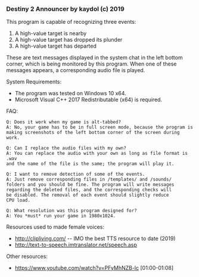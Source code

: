 
### Destiny 2 Announcer by kaydol (c) 2019

This program is capable of recognizing three events:
1. A high-value target is nearby
2. A high-value target has dropped its plunder
3. A high-value target has departed
	
These are text messages displayed in the system chat in the left bottom corner, 
which is being monitored by this program. When one of these messages appears,
a corresponding audio file is played.

System Requirements:
- The program was tested on Windows 10 x64.
- Microsoft Visual C++ 2017 Redistributable (x64) is required.
	
FAQ:

	Q: Does it work when my game is alt-tabbed?
	A: No, your game has to be in full screen mode, because the program is
	making screenshots of the left bottom corner of the screen during work.
	
	Q: Can I replace the audio files with my own?
	A: You can replace the audio with your own as long as file format is .wav 
	and the name of the file is the same; the program will play it.	
	
	Q: I want to remove detection of some of the events.
	A: Just remove corresponding files in /templates/ and /sounds/ 
	folders and you should be fine. The program will write messages
	regarding the deleted files, and the corresponding checks will
	be disabled. The removal of each event should slightly reduce
	CPU load.
	
	Q: What resolution was this program designed for?
	A: You *must* run your game in 1980x1024.
	

Resources used to made female voices:
* http://clipliving.com/ -- IMO the best TTS resource to date (2019)
* http://text-to-speech.imtranslator.net/speech.asp 
	
Other resources:
* https://www.youtube.com/watch?v=PFyMhNZB-lc [01:00-01:08]
